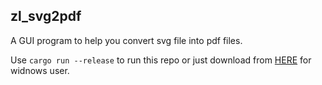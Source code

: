 ## zl_svg2pdf

A GUI program to help you convert svg file into pdf files.


Use `cargo run --release` to run this repo or just download from [HERE](https://github.com/liangzid/zl_svg2pdf/releases/download/demo/svg2pdf.exe) for widnows user.


